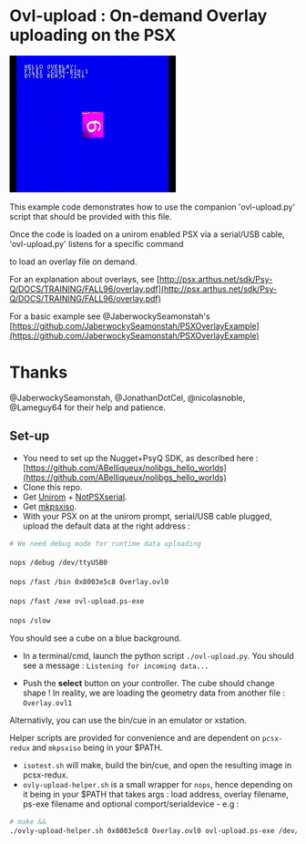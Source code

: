 # Ovl-upload : On-demand Overlay uploading on the PSX

![In action!](ovl.gif)

This example code demonstrates how to use the companion 'ovl-upload.py' script that should be provided with this file.

Once the code is loaded on a unirom enabled PSX via a serial/USB cable, 'ovl-upload.py' listens for a specific command

to load an overlay file on demand. 

For an explanation about overlays, see [http://psx.arthus.net/sdk/Psy-Q/DOCS/TRAINING/FALL96/overlay.pdf](http://psx.arthus.net/sdk/Psy-Q/DOCS/TRAINING/FALL96/overlay.pdf)

For a basic example see @JaberwockySeamonstah's [https://github.com/JaberwockySeamonstah/PSXOverlayExample](https://github.com/JaberwockySeamonstah/PSXOverlayExample)

# Thanks 

@JaberwockySeamonstah, @JonathanDotCel, @nicolasnoble, @Lameguy64 for their help and patience.

## Set-up

* You need to set up the Nugget+PsyQ SDK, as described here : [https://github.com/ABelliqueux/nolibgs_hello_worlds](https://github.com/ABelliqueux/nolibgs_hello_worlds)
* Clone this repo.
* Get [Unirom](https://github.com/JonathanDotCel/unirom8_bootdisc_and_firmware_for_ps1/) + [NotPSXserial](https://github.com/JonathanDotCel/NOTPSXSerial).
* Get [mkpsxiso](https://github.com/Lameguy64/mkpsxiso).
* With your PSX on at the unirom prompt, serial/USB cable plugged, upload the default data at the right address : 
  
```bash
# We need debug mode for runtime data uploading

nops /debug /dev/ttyUSB0

nops /fast /bin 0x8003e5c8 Overlay.ovl0

nops /fast /exe ovl-upload.ps-exe

nops /slow
```

You should see a cube on a blue background.

* In a terminal/cmd, launch the python script `./ovl-upload.py`. You should see a message : `Listening for incoming data...`

* Push the **select** button on your controller. The cube should change shape ! In reality, we are loading the geometry data from another file : `Overlay.ovl1`

Alternativly, you can use the bin/cue in an emulator or xstation.

Helper scripts are provided for convenience and are dependent on `pcsx-redux` and `mkpsxiso` being in your $PATH.

* `isotest.sh` will make, build the bin/cue, and open the resulting image in pcsx-redux.
* `ovly-upload-helper.sh` is a small wrapper for `nops`, hence depending on it being in your $PATH that takes args : load address,
overlay filename, ps-exe filename and optional comport/serialdevice - e.g : 

```bash
# make &&
./ovly-upload-helper.sh 0x8003e5c8 Overlay.ovl0 ovl-upload.ps-exe /dev/ttyUSB0
```
